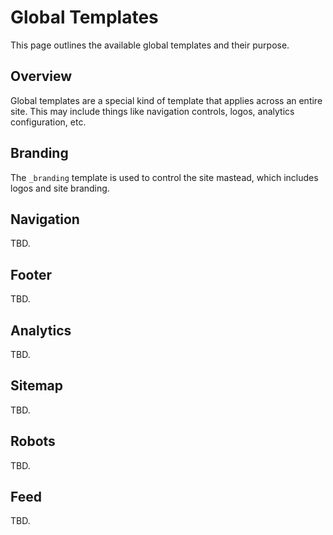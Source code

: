 # Global Templates
This page outlines the available global templates and their purpose.

## Overview

Global templates are a special kind of template that applies across an entire site. This may include things like navigation controls, logos, analytics configuration, etc.

## Branding

The `_branding` template is used to control the site mastead, which includes logos and site branding.

## Navigation
TBD.

## Footer
TBD.

## Analytics
TBD.

## Sitemap
TBD.

## Robots
TBD.

## Feed
TBD.